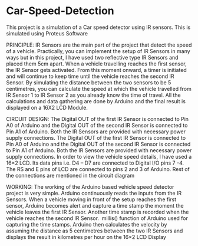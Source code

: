 # Car-Speed-Detection
This project is a simulation of a Car speed detector using IR sensors. This is simulated using Proteus Software

PRINCIPLE: 
IR Sensors are the main part of the project that detect the speed of a vehicle. Practically, you can implement the setup of IR Sensors in many ways but in this project, I have used two reflective type IR Sensors and placed them 5cm apart. 
When a vehicle travelling reaches the first sensor, the IR Sensor gets activated. From this moment onward, a timer is initiated and will continue to keep time until the vehicle reaches the second IR Sensor. 
By simulating the distance between the two sensors to be 5 centimetres, you can calculate the speed at which the vehicle travelled from IR Sensor 1 to IR Sensor 2 as you already know the time of travel. All the calculations and data gathering are done by Arduino and the final result is displayed on a 16X2 LCD Module.

CIRCUIT DESIGN:
The Digital OUT of the first IR Sensor is connected to Pin A0 of Arduino and the Digital OUT of the second IR Sensor is connected to Pin A1 of Arduino. Both the IR Sensors are provided with necessary power supply connections. The Digital OUT of the first IR Sensor is connected to Pin A0 of Arduino and the Digital OUT of the second IR Sensor is connected to Pin A1 of Arduino. Both the IR Sensors are provided with necessary power supply connections.
In order to view the vehicle speed details, I have used a 16×2 LCD. Its data pins i.e. D4 – D7 are connected to Digital I/O pins 7 -4. The RS and E pins of LCD are connected to pins 2 and 3 of Arduino. Rest of the connections are mentioned in the circuit diagram

WORKING:
The working of the Arduino based vehicle speed detector project is very simple. Arduino continuously reads the inputs from the IR Sensors. 
When a vehicle moving in front of the setup reaches the first sensor, Arduino becomes alert and capture a time stamp the moment the vehicle leaves the first IR Sensor. Another time stamp is recorded when the vehicle reaches the second IR Sensor. 
millis() function of Arduino used for capturing the time stamps. Arduino then calculates the velocity by assuming the distance as 5 centimetres between the two IR Sensors and displays the result in kilometres per hour on the 16×2 LCD Display





